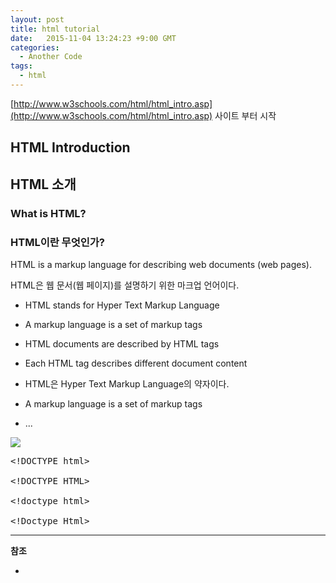 ```yaml
---
layout: post
title: html tutorial
date:   2015-11-04 13:24:23 +9:00 GMT
categories: 
  - Another Code
tags: 
  - html
---
```


[http://www.w3schools.com/html/html_intro.asp](http://www.w3schools.com/html/html_intro.asp) 사이트 부터 시작
  
## HTML Introduction

## HTML 소개

### What is HTML?

### HTML이란 무엇인가?

HTML is a markup language for describing web documents (web pages).

HTML은 웹 문서(웹 페이지)를 설명하기 위한 마크업 언어이다.

* HTML stands for Hyper Text Markup Language
* A markup language is a set of markup tags
* HTML documents are described by HTML tags
* Each HTML tag describes different document content

* HTML은 Hyper Text Markup Language의 약자이다.
* A markup language is a set of markup tags
* ...

![](http://www.w3schools.com/html/img_chrome.png)

<pre class="prettyprint">
&lt;!DOCTYPE html&gt;

&lt;!DOCTYPE HTML&gt;

&lt;!doctype html&gt;

&lt;!Doctype Html&gt;
</pre>


---
**참조**

* 